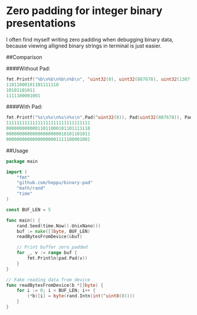 # Zero padding for integer binary presentations

I often find myself writing zero padding when debugging binary data, because viewing alligned binary strings in terminal is just easier.

##Comparison

####Without Pad:
```go
fmt.Printf("%b\n%b\n%b\n%b\n", ^uint32(0), uint32(887678), uint32(1387), uint32(7945))
11011000101101111110
10101101011
1111100001001
```

####With Pad:
```go
fmt.Printf("%s\n%s\n%s\n%s\n",Pad(^uint32(0)), Pad(uint32(887678)), Pad(uint32(1387)), Pad(uint32(7945)))
11111111111111111111111111111111
00000000000011011000101101111110
00000000000000000000010101101011
00000000000000000001111100001001
```

##Usage

```go
package main

import (
	"fmt"
	"github.com/heppu/binary-pad"
	"math/rand"
	"time"
)

const BUF_LEN = 5

func main() {
	rand.Seed(time.Now().UnixNano())
	buf := make([]byte, BUF_LEN)
	readBytesFromDevice(&buf)

	// Print buffer zero padded
	for _, v := range buf {
		fmt.Println(pad.Pad(v))
	}
}

// Fake reading data from device
func readBytesFromDevice(b *[]byte) {
	for i := 0; i < BUF_LEN; i++ {
		(*b)[i] = byte(rand.Intn(int(^uint8(0))))
	}
}
```
